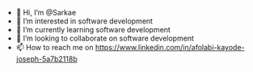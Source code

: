 - 👋 Hi, I’m @Sarkae
- 👀 I’m interested in software development 
- 🌱 I’m currently learning software development
- 💞️ I’m looking to collaborate on software development
- 📫 How to reach me on https://www.linkedin.com/in/afolabi-kayode-joseph-5a7b2118b

<!---
Sarkae/Sarkae is a ✨ special ✨ repository because its `README.md` (this file) appears on your GitHub profile.
You can click the Preview link to take a look at your changes.
--->
